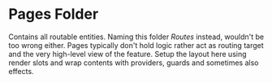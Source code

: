 # Pages Folder

Contains all routable entities. Naming this folder *Routes* instead, wouldn't be too wrong either. 
Pages typically don't hold logic rather act as routing target and the very high-level view of the feature. 
Setup the layout here using render slots and wrap contents with providers, guards and sometimes also effects.